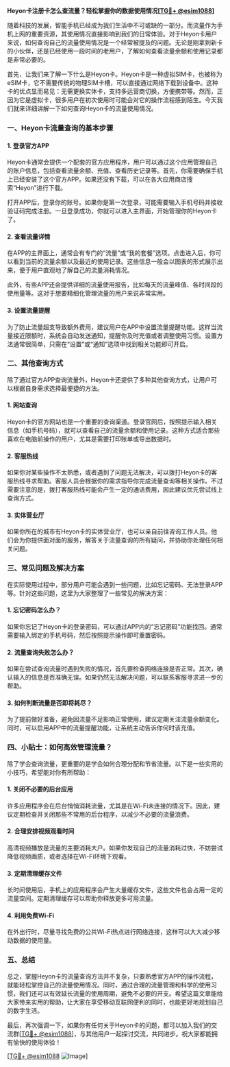 **Heyon卡注册卡怎么查流量？轻松掌握你的数据使用情况[[TG💪+ @esim1088](https://t.me/s/esim1088)]**

随着科技的发展，智能手机已经成为我们生活中不可或缺的一部分。而流量作为手机上网的重要资源，其使用情况直接影响到我们的日常体验。对于Heyon卡用户来说，如何查询自己的流量使用情况是一个经常被提及的问题。无论是刚拿到新卡的小伙伴，还是已经使用一段时间的老用户，了解如何查看流量余额和使用记录都是非常必要的。

首先，让我们来了解一下什么是Heyon卡。Heyon卡是一种虚拟SIM卡，也被称为eSIM卡，它不需要传统的物理SIM卡槽，可以直接通过网络下载到设备中。这种卡的优点显而易见：无需更换实体卡，支持多运营商切换，方便携带等。然而，正因为它是虚拟卡，很多用户在初次使用时可能会对它的操作流程感到陌生。今天我们就来详细讲解一下如何查询Heyon卡的流量使用情况。

### **一、Heyon卡流量查询的基本步骤**

#### **1. 登录官方APP**
Heyon卡通常会提供一个配套的官方应用程序，用户可以通过这个应用管理自己的账户信息，包括查看流量余额、充值、查看历史记录等。首先，你需要确保手机上已经安装了这个官方APP。如果还没有下载，可以在各大应用商店搜索“Heyon”进行下载。

打开APP后，登录你的账号。如果你是第一次登录，可能需要输入手机号码并接收验证码完成注册。一旦登录成功，你就可以进入主界面，开始管理你的Heyon卡了。

#### **2. 查看流量详情**
在APP的主界面上，通常会有专门的“流量”或“我的套餐”选项。点击进入后，你可以看到当前的流量余额以及最近的使用记录。这些信息一般会以图表的形式展示出来，便于用户直观地了解自己的流量消耗情况。

此外，有些APP还会提供详细的流量使用报告，比如每天的流量峰值、各时间段的使用量等。这对于想要精细化管理流量的用户来说非常实用。

#### **3. 设置流量提醒**
为了防止流量超支导致额外费用，建议用户在APP中设置流量提醒功能。这样当流量接近限额时，系统会自动发送通知，提醒你及时充值或者调整使用习惯。设置方法通常很简单，只需在“设置”或“通知”选项中找到相关功能即可开启。

### **二、其他查询方式**

除了通过官方APP查询流量外，Heyon卡还提供了多种其他查询方式，让用户可以根据自身需求选择最便捷的方法。

#### **1. 网站查询**
Heyon卡的官方网站也是一个重要的查询渠道。登录官网后，按照提示输入相关信息（如手机号码），就可以查看自己的流量余额和使用记录。这种方式适合那些喜欢在电脑前操作的用户，尤其是需要打印账单或导出数据时。

#### **2. 客服热线**
如果你对某些操作不太熟悉，或者遇到了问题无法解决，可以拨打Heyon卡的客服热线寻求帮助。客服人员会根据你的需求指导你完成流量查询等相关操作。不过需要注意的是，拨打客服热线可能会产生一定的通话费用，因此建议优先尝试线上查询方式。

#### **3. 实体营业厅**
如果你所在的城市有Heyon卡的实体营业厅，也可以亲自前往咨询工作人员。他们会为你提供面对面的服务，解答关于流量查询的所有疑问，并协助你处理任何相关问题。

### **三、常见问题及解决方案**

在实际使用过程中，部分用户可能会遇到一些问题，比如忘记密码、无法登录APP等。针对这些问题，这里为大家整理了一些常见的解决方案：

#### **1. 忘记密码怎么办？**
如果你忘记了Heyon卡的登录密码，可以通过APP内的“忘记密码”功能找回。通常需要输入绑定的手机号码，然后按照提示操作即可重置密码。

#### **2. 流量查询失败怎么办？**
如果在尝试查询流量时遇到失败的情况，首先要检查网络连接是否正常。其次，确认输入的信息是否准确无误。如果仍然无法解决问题，可以联系客服寻求进一步的帮助。

#### **3. 如何判断流量是否即将耗尽？**
为了提前做好准备，避免因流量不足影响正常使用，建议定期关注流量余额变化。同时，可以启用APP中的流量提醒功能，让系统主动告诉你何时该充值。

### **四、小贴士：如何高效管理流量？**

除了学会查询流量，更重要的是学会如何合理分配和节省流量。以下是一些实用的小技巧，希望能对你有所帮助：

#### **1. 关闭不必要的后台应用**
许多应用程序会在后台悄悄消耗流量，尤其是在Wi-Fi未连接的情况下。因此，建议定期检查并关闭那些不常用的后台程序，以减少不必要的流量浪费。

#### **2. 合理安排视频观看时间**
高清视频播放是流量的主要消耗大户。如果你发现自己的流量消耗过快，不妨尝试降低视频画质，或者选择在Wi-Fi环境下观看。

#### **3. 定期清理缓存文件**
长时间使用后，手机上的应用程序会产生大量缓存文件，这些文件也会占用一定的流量空间。定期清理缓存可以帮助你释放更多可用流量。

#### **4. 利用免费Wi-Fi**
在外出行时，尽量寻找免费的公共Wi-Fi热点进行网络连接，这样可以大大减少移动数据的使用量。

### **五、总结**

总之，掌握Heyon卡的流量查询方法并不复杂，只要熟悉官方APP的操作流程，就能轻松掌控自己的流量使用情况。同时，通过合理的流量管理和科学的使用习惯，我们还可以有效延长流量的使用周期，避免不必要的开支。希望这篇文章能给大家带来实用的帮助，让大家在享受移动互联网便利的同时，也能更好地规划自己的数字生活。

最后，再次强调一下，如果你有任何关于Heyon卡的问题，都可以加入我们的交流群[[TG💪+ @esim1088](https://t.me/s/esim1088)]，与其他用户一起探讨交流，共同进步。祝大家都能拥有愉快的使用体验！

[[TG💪+ @esim1088](https://t.me/s/esim1088) ![Image](https://i.postimg.cc/4NQfJmqS/Snipaste-2025-05-13-00-14-12.png)]